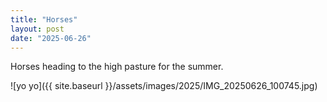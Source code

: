 ```yaml
---
title: "Horses"
layout: post
date: "2025-06-26"
---
```


Horses heading to the high pasture for the summer.

![yo yo]({{ site.baseurl }}/assets/images/2025/IMG_20250626_100745.jpg)
